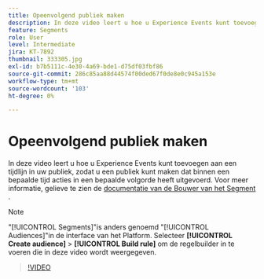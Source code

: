 ```yaml
---
title: Opeenvolgend publiek maken
description: In deze video leert u hoe u Experience Events kunt toevoegen aan een tijdlijn in uw publiek, zodat u een publiek kunt maken dat binnen een bepaalde tijd acties in een bepaalde volgorde heeft uitgevoerd.
feature: Segments
role: User
level: Intermediate
jira: KT-7892
thumbnail: 333305.jpg
exl-id: b7b5111c-4e30-4a69-bde1-d75df03fbf86
source-git-commit: 286c85aa88d44574f00ded67f0de8e0c945a153e
workflow-type: tm+mt
source-wordcount: '103'
ht-degree: 0%

---
```


# Opeenvolgend publiek maken

In deze video leert u hoe u Experience Events kunt toevoegen aan een tijdlijn in uw publiek, zodat u een publiek kunt maken dat binnen een bepaalde tijd acties in een bepaalde volgorde heeft uitgevoerd. Voor meer informatie, gelieve te zien de [ documentatie van de Bouwer van het Segment ](https://experienceleague.adobe.com/docs/experience-platform/segmentation/ui/segment-builder.html).

>[!NOTE]
>
> &quot;[!UICONTROL Segments]&quot;is anders genoemd &quot;[!UICONTROL Audiences]&quot;in de interface van het Platform. Selecteer **[!UICONTROL Create audience]** > **[!UICONTROL Build rule]** om de regelbuilder in te voeren die in deze video wordt weergegeven.

>[!VIDEO](https://video.tv.adobe.com/v/333305/?learn=on&enablevpops)

